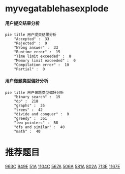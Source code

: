 # myvegatablehasexplode

<!-- tabs:start -->



#### **用户提交结果分析**

```mermaid
pie title 用户提交结果分析
    "Accepted" :  33
    "Rejected" :  0
    "Wrong answer" :  33
    "Runtime error" :  15
    "Time limit exceeded" :  8
    "Memory limit exceeded" :  0
    "Compilation error" :  10
    "Partial" :  0
```

#### **用户做题类型偏好分析**

```mermaid
pie title 用户做题类型偏好分析
    "binary search" :  19
    "dp" :  218
    "graphs" :  35
    "trees" :  42
    "divide and conquer" :  0
    "greedy" :  361
    "two pointers" :  58
    "dfs and similar" :  40
    "math" :  40
```



<!-- tabs:end -->
# 推荐题目
[963C](https://codeforces.com/contest/963/problem/C)
[949E](https://codeforces.com/contest/949/problem/E)
[51A](https://codeforces.com/contest/51/problem/A)
[1104C](https://codeforces.com/contest/1104/problem/C)
[567A](https://codeforces.com/contest/567/problem/A)
[506A](https://codeforces.com/contest/506/problem/A)
[581A](https://codeforces.com/contest/581/problem/A)
[802A](https://codeforces.com/contest/802/problem/A)
[713E](https://codeforces.com/contest/713/problem/E)
[1167E](https://codeforces.com/contest/1167/problem/E)
